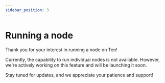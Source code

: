 ```yaml
---
sidebar_position: 3
---
```

# Running a node

Thank you for your interest in running a node on Ten!

Currently, the capability to run individual nodes is not available. However, we're actively working on this feature and will be launching it soon.

Stay tuned for updates, and we appreciate your patience and support!